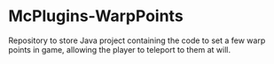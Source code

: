 # McPlugins-WarpPoints
Repository to store Java project containing the code to set a few warp points in game, allowing the player to teleport to them at will.
